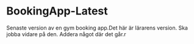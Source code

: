 # BookingApp-Latest
Senaste version av en gym booking app.Det här är lärarens version. Ska jobba vidare på den. Addera något där det går.r

